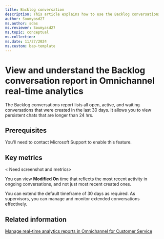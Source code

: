 ```yaml
---
title: Backlog conversation 
description: This article explains how to use the Backlog conversations report to monitor open, active, and waiting conversations created in the last 30 days or more.
author: Soumyasd27
ms.author: sdas
ms.reviewer: Soumyasd27
ms.topic: conceptual
ms.collection: 
ms.date: 11/27/2024
ms.custom: bap-template
---
```


# View and understand the Backlog conversation report in Omnichannel real-time analytics

The Backlog conversations report lists all open, active, and waiting conversations that were created in the last 30 days. It allows you to view persistent chats that are longer than 24 hrs.

## Prerequisites

You'll need to contact Microsoft Support to enable this feature.

## Key metrics

< Need screenshot and metrics>

You can view **Modified On** time that reflects the most recent activity in ongoing conversations, and not just most recent created ones.

You can extend the default timeframe of 30 days as required. As supervisors, you can manage and monitor extended conversations effectively.

## Related information

[Manage real-time analytics reports in Omnichannel for Customer Service](../administer/enable-realtime-analytics-dashboard-administrator.md#manage-real-time-analytics-reports-in-omnichannel-for-customer-service)


